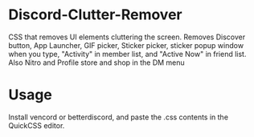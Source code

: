 # Discord-Clutter-Remover
CSS that removes UI elements cluttering the screen. Removes Discover button, App Launcher, GIF picker, Sticker picker, sticker popup window when you type,  "Activity" in member list, and "Active Now" in friend list. Also Nitro and Profile store and shop in the DM menu

# Usage
Install vencord or betterdiscord, and paste the .css contents in the QuickCSS editor.
